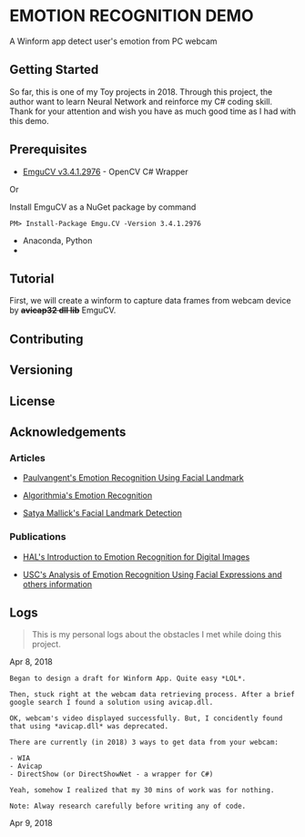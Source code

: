 # EMOTION RECOGNITION DEMO

A Winform app detect user's emotion from PC webcam

## Getting Started

So far, this is one of my Toy projects in 2018. Through this project, the author want to learn Neural Network and reinforce my C# coding skill.
Thank for your attention and wish you have as much good time as I had with this demo.

## Prerequisites

* [EmguCV v3.4.1.2976](https://sourceforge.net/projects/emgucv/?source=typ_redirect) - OpenCV C# Wrapper

Or

Install EmguCV as a NuGet package by command

```
PM> Install-Package Emgu.CV -Version 3.4.1.2976
```

* Anaconda, Python
*
## Tutorial

First, we will create a winform to capture data frames from webcam device by ~~**avicap32 dll lib**~~ EmguCV.

## Contributing

## Versioning

## License

## Acknowledgements
### Articles
* [Paulvangent's Emotion Recognition Using Facial Landmark](http://www.paulvangent.com/2016/08/05/emotion-recognition-using-facial-landmarks/)

* [Algorithmia's Emotion Recognition](https://blog.algorithmia.com/introduction-to-emotion-recognition/)

* [Satya Mallick's Facial Landmark Detection](https://www.learnopencv.com/facial-landmark-detection/)

### Publications

* [HAL's Introduction to Emotion Recognition for Digital Images](https://hal.inria.fr/inria-00561918/PDF/Tutorial-Introduction_to_Emotion_Recognition_for_Digital_Images.pdf)

* [USC's Analysis of Emotion Recognition Using Facial Expressions and others information](http://sail.usc.edu/publications/files/Busso_2004.pdf)

## Logs

> This is my personal logs about the obstacles I met while doing this project.

Apr 8, 2018
```
Began to design a draft for Winform App. Quite easy *LOL*.

Then, stuck right at the webcam data retrieving process. After a brief google search I found a solution using avicap.dll.

OK, webcam's video displayed successfully. But, I concidently found that using *avicap.dll* was deprecated.

There are currently (in 2018) 3 ways to get data from your webcam:

- WIA
- Avicap
- DirectShow (or DirectShowNet - a wrapper for C#)

Yeah, somehow I realized that my 30 mins of work was for nothing.

Note: Alway research carefully before writing any of code.
```

Apr 9, 2018
```

```